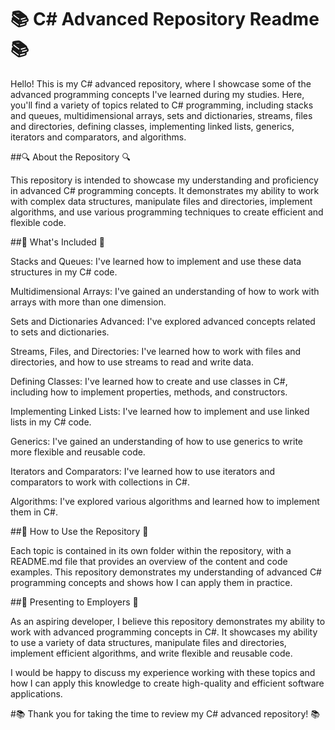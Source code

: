 # 📚 C# Advanced Repository Readme 📚

Hello! This is my C# advanced repository, where I showcase some of the advanced programming concepts I've learned during my studies. Here, you'll find a variety of topics related to C# programming, including stacks and queues, multidimensional arrays, sets and dictionaries, streams, files and directories, defining classes, implementing linked lists, generics, iterators and comparators, and algorithms.

##🔍 About the Repository 🔍

This repository is intended to showcase my understanding and proficiency in advanced C# programming concepts. It demonstrates my ability to work with complex data structures, manipulate files and directories, implement algorithms, and use various programming techniques to create efficient and flexible code.

##📝 What's Included 📝

Stacks and Queues: I've learned how to implement and use these data structures in my C# code.

Multidimensional Arrays: I've gained an understanding of how to work with arrays with more than one dimension.

Sets and Dictionaries Advanced: I've explored advanced concepts related to sets and dictionaries.

Streams, Files, and Directories: I've learned how to work with files and directories, and how to use streams to read and write data.

Defining Classes: I've learned how to create and use classes in C#, including how to implement properties, methods, and constructors.

Implementing Linked Lists: I've learned how to implement and use linked lists in my C# code.

Generics: I've gained an understanding of how to use generics to write more flexible and reusable code.

Iterators and Comparators: I've learned how to use iterators and comparators to work with collections in C#.

Algorithms: I've explored various algorithms and learned how to implement them in C#.

##📌 How to Use the Repository 📌

Each topic is contained in its own folder within the repository, with a README.md file that provides an overview of the content and code examples. This repository demonstrates my understanding of advanced C# programming concepts and shows how I can apply them in practice.

##💼 Presenting to Employers 💼

As an aspiring developer, I believe this repository demonstrates my ability to work with advanced programming concepts in C#. It showcases my ability to use a variety of data structures, manipulate files and directories, implement efficient algorithms, and write flexible and reusable code.

I would be happy to discuss my experience working with these topics and how I can apply this knowledge to create high-quality and efficient software applications.

#📚 Thank you for taking the time to review my C# advanced repository! 📚
